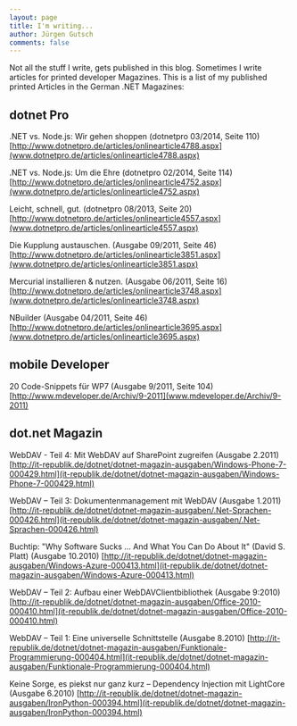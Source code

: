 ```yaml
---
layout: page
title: I'm writing...
author: Jürgen Gutsch
comments: false
---
```


Not all the stuff I write, gets published in this blog. Sometimes I write articles for printed developer Magazines. This is a list of my published printed Articles in the German .NET Magazines:

## dotnet Pro

.NET vs. Node.js: Wir gehen shoppen (dotnetpro 03/2014, Seite 110)
[http://www.dotnetpro.de/articles/onlinearticle4788.aspx](www.dotnetpro.de/articles/onlinearticle4788.aspx)


.NET vs. Node.js: Um die Ehre (dotnetpro 02/2014, Seite 114)<br/>
[http://www.dotnetpro.de/articles/onlinearticle4752.aspx](www.dotnetpro.de/articles/onlinearticle4752.aspx)


Leicht, schnell, gut. (dotnetpro 08/2013, Seite 20)
[http://www.dotnetpro.de/articles/onlinearticle4557.aspx](www.dotnetpro.de/articles/onlinearticle4557.aspx)


Die Kupplung austauschen. (Ausgabe 09/2011, Seite 46)
[http://www.dotnetpro.de/articles/onlinearticle3851.aspx](www.dotnetpro.de/articles/onlinearticle3851.aspx)


Mercurial installieren & nutzen. (Ausgabe 06/2011, Seite 16)
[http://www.dotnetpro.de/articles/onlinearticle3748.aspx](www.dotnetpro.de/articles/onlinearticle3748.aspx)


NBuilder (Ausgabe 04/2011, Seite 46)
[http://www.dotnetpro.de/articles/onlinearticle3695.aspx](www.dotnetpro.de/articles/onlinearticle3695.aspx)

## mobile Developer

20 Code-Snippets für WP7 (Ausgabe 9/2011, Seite 104)
[http://www.mdeveloper.de/Archiv/9-2011](www.mdeveloper.de/Archiv/9-2011)

## dot.net Magazin

WebDAV - Teil 4: Mit WebDAV auf SharePoint zugreifen (Ausgabe 2.2011)
[http://it-republik.de/dotnet/dotnet-magazin-ausgaben/Windows-Phone-7-000429.html](it-republik.de/dotnet/dotnet-magazin-ausgaben/Windows-Phone-7-000429.html)


WebDAV – Teil 3: Dokumentenmanagement mit WebDAV (Ausgabe 1.2011)
[http://it-republik.de/dotnet/dotnet-magazin-ausgaben/.Net-Sprachen-000426.html](it-republik.de/dotnet/dotnet-magazin-ausgaben/.Net-Sprachen-000426.html)


Buchtip: "Why Software Sucks ... And What You Can Do About It" (David S. Platt) (Ausgabe 10.2010)
[http://it-republik.de/dotnet/dotnet-magazin-ausgaben/Windows-Azure-000413.html](it-republik.de/dotnet/dotnet-magazin-ausgaben/Windows-Azure-000413.html)


WebDAV – Teil 2: Aufbau einer WebDAVClientbibliothek (Ausgabe 9:2010)
[http://it-republik.de/dotnet/dotnet-magazin-ausgaben/Office-2010-000410.html](it-republik.de/dotnet/dotnet-magazin-ausgaben/Office-2010-000410.html)


WebDAV – Teil 1: Eine universelle Schnittstelle (Ausgabe 8.2010)
[http://it-republik.de/dotnet/dotnet-magazin-ausgaben/Funktionale-Programmierung-000404.html](it-republik.de/dotnet/dotnet-magazin-ausgaben/Funktionale-Programmierung-000404.html)


Keine Sorge, es piekst nur ganz kurz – Dependency Injection mit LightCore (Ausgabe 6.2010)
[http://it-republik.de/dotnet/dotnet-magazin-ausgaben/IronPython-000394.html](it-republik.de/dotnet/dotnet-magazin-ausgaben/IronPython-000394.html)